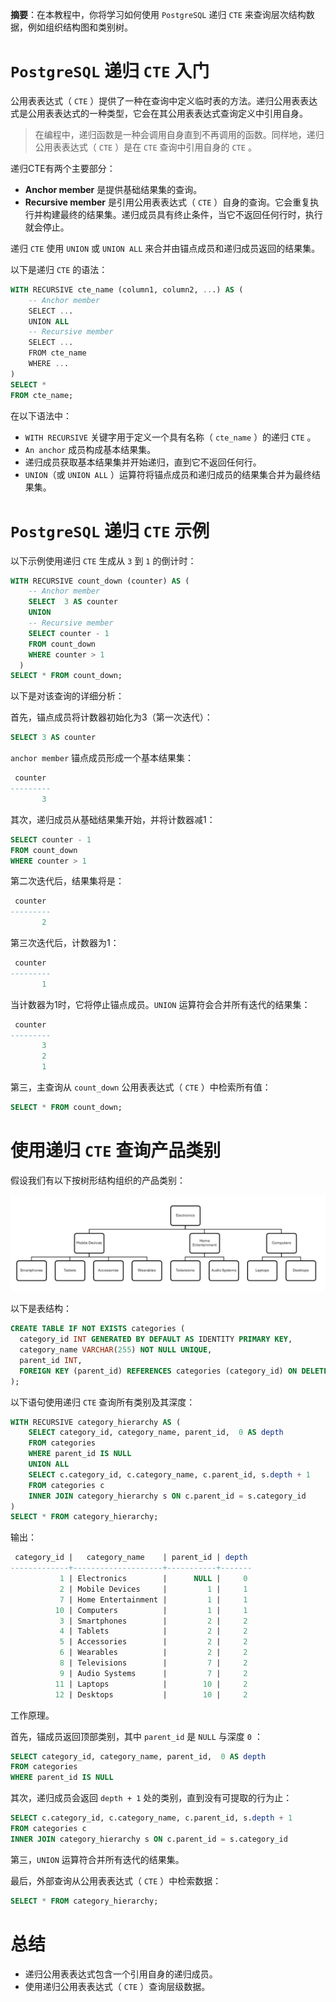 **摘要**：在本教程中，你将学习如何使用 `PostgreSQL` 递归 `CTE` 来查询层次结构数据，例如组织结构图和类别树。

# `PostgreSQL` 递归 `CTE` 入门

公用表表达式（ `CTE` ）提供了一种在查询中定义临时表的方法。递归公用表表达式是公用表表达式的一种类型，它会在其公用表表达式查询定义中引用自身。

> 在编程中，递归函数是一种会调用自身直到不再调用的函数。同样地，递归公用表表达式（ `CTE` ）是在 `CTE` 查询中引用自身的 `CTE` 。

递归CTE有两个主要部分：

- **Anchor member** 是提供基础结果集的查询。
- **Recursive member** 是引用公用表表达式（ `CTE` ）自身的查询。它会重复执行并构建最终的结果集。递归成员具有终止条件，当它不返回任何行时，执行就会停止。

递归 `CTE` 使用 `UNION` 或 `UNION ALL` 来合并由锚点成员和递归成员返回的结果集。

以下是递归 `CTE` 的语法：

```sql
WITH RECURSIVE cte_name (column1, column2, ...) AS (
    -- Anchor member
    SELECT ...
    UNION ALL
    -- Recursive member
    SELECT ...
    FROM cte_name
    WHERE ...
)
SELECT *
FROM cte_name;
```

在以下语法中：

- `WITH RECURSIVE` 关键字用于定义一个具有名称（ `cte_name` ）的递归 `CTE` 。
- `An anchor` 成员构成基本结果集。
- 递归成员获取基本结果集并开始递归，直到它不返回任何行。
- `UNION`（或 `UNION ALL` ）运算符将锚点成员和递归成员的结果集合并为最终结果集。

# `PostgreSQL` 递归 `CTE` 示例

以下示例使用递归 `CTE` 生成从 `3` 到 `1` 的倒计时：

```sql
WITH RECURSIVE count_down (counter) AS (
    -- Anchor member
    SELECT  3 AS counter
    UNION
    -- Recursive member
    SELECT counter - 1
    FROM count_down
    WHERE counter > 1
  )
SELECT * FROM count_down;
```

以下是对该查询的详细分析：

首先，锚点成员将计数器初始化为3（第一次迭代）：

```sql
SELECT 3 AS counter
```

`anchor member` 锚点成员形成一个基本结果集：

```sql
 counter
---------
       3
```

其次，递归成员从基础结果集开始，并将计数器减1：

```sql
SELECT counter - 1
FROM count_down
WHERE counter > 1
```

第二次迭代后，结果集将是：

```sql
 counter
---------
       2
```

第三次迭代后，计数器为1：

```sql
 counter
---------
       1
```

当计数器为1时，它将停止锚点成员。`UNION` 运算符会合并所有迭代的结果集：

```sql
 counter
---------
       3
       2
       1
```

第三，主查询从 `count_down` 公用表表达式（ `CTE` ）中检索所有值：

```sql
SELECT * FROM count_down;
```

# 使用递归 `CTE` 查询产品类别

假设我们有以下按树形结构组织的产品类别：

![images](../images/cte.png)

以下是表结构：

```sql
CREATE TABLE IF NOT EXISTS categories (
  category_id INT GENERATED BY DEFAULT AS IDENTITY PRIMARY KEY,
  category_name VARCHAR(255) NOT NULL UNIQUE,
  parent_id INT,
  FOREIGN KEY (parent_id) REFERENCES categories (category_id) ON DELETE CASCADE
);
```

以下语句使用递归 `CTE` 查询所有类别及其深度：

```sql
WITH RECURSIVE category_hierarchy AS (
    SELECT category_id, category_name, parent_id,  0 AS depth
    FROM categories
    WHERE parent_id IS NULL
    UNION ALL
    SELECT c.category_id, c.category_name, c.parent_id, s.depth + 1
    FROM categories c
    INNER JOIN category_hierarchy s ON c.parent_id = s.category_id
)
SELECT * FROM category_hierarchy;
```

输出：

```sql
 category_id |   category_name    | parent_id | depth
-------------+--------------------+-----------+-------
           1 | Electronics        |      NULL |     0
           2 | Mobile Devices     |         1 |     1
           7 | Home Entertainment |         1 |     1
          10 | Computers          |         1 |     1
           3 | Smartphones        |         2 |     2
           4 | Tablets            |         2 |     2
           5 | Accessories        |         2 |     2
           6 | Wearables          |         2 |     2
           8 | Televisions        |         7 |     2
           9 | Audio Systems      |         7 |     2
          11 | Laptops            |        10 |     2
          12 | Desktops           |        10 |     2
```

工作原理。

首先，锚成员返回顶部类别，其中 `parent_id` 是 `NULL` 与深度 `0` ：

```sql
SELECT category_id, category_name, parent_id,  0 AS depth
FROM categories
WHERE parent_id IS NULL
```

其次，递归成员会返回 `depth + 1` 处的类别，直到没有可提取的行为止： 

```sql
SELECT c.category_id, c.category_name, c.parent_id, s.depth + 1
FROM categories c
INNER JOIN category_hierarchy s ON c.parent_id = s.category_id
```

第三，`UNION` 运算符合并所有迭代的结果集。

最后，外部查询从公用表表达式（ `CTE` ）中检索数据：

```sql
SELECT * FROM category_hierarchy;
```

# 总结

- 递归公用表表达式包含一个引用自身的递归成员。
- 使用递归公用表表达式（ `CTE` ）查询层级数据。
